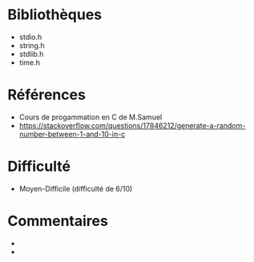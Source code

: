# Bibliothèques
* stdio.h
* string.h
* stdlib.h
* time.h

# Références
* Cours de progammation en C de M.Samuel
* https://stackoverflow.com/questions/17846212/generate-a-random-number-between-1-and-10-in-c


# Difficulté
* Moyen-Difficile (difficulté de 6/10)

# Commentaires
* 
* 

